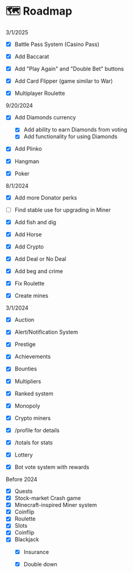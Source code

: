 # 🗺️ Roadmap

3/1/2025

* [x] Battle Pass System (Casino Pass)
* [x] Add Baccarat
* [x] Add "Play Again" and "Double Bet" buttons
* [x] Add Card Flipper (game similar to War)
* [x] Multiplayer Roulette



9/20/2024

* [x] Add Diamonds currency
  * [x] Add ability to earn Diamonds from voting
  * [x] Add functionality for using Diamonds
* [x] Add Plinko
* [x] Hangman
* [x] Poker



8/1/2024

* [x] Add more Donator perks
* [ ] Find stable use for upgrading in Miner
* [x] Add fish and dig
* [x] Add Horse
* [x] Add Crypto
* [x] Add Deal or No Deal
* [x] Add beg and crime
* [x] Fix Roulette
* [x] Create mines



3/1/2024

* [x] Auction
* [x] Alert/Notification System
* [x] Prestige
* [x] Achievements
* [x] Bounties
* [x] Multipliers
* [x] Ranked system
* [x] Monopoly
* [x] Crypto miners
* [x] /profile for details
* [x] /totals for stats
* [x] Lottery
* [x] Bot vote system with rewards



Before 2024

* [x] Quests
* [x] Stock-market Crash game
* [x] Minecraft-inspired Miner system
* [x] Coinflip
* [x] Roulette
* [x] Slots
* [x] Coinflip
* [x] Blackjack
  * [x] Insurance
  * [x] Double down

